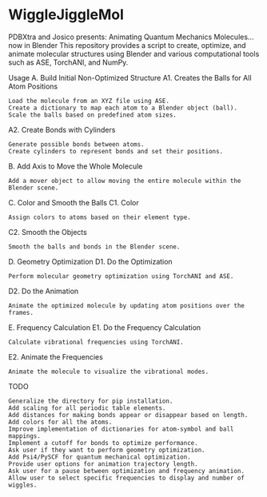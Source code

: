 # WiggleJiggleMol
PDBXtra and Josico presents: Animating Quantum Mechanics Molecules... now in Blender
This repository provides a script to create, optimize, and animate molecular structures using Blender and various computational tools such as ASE, TorchANI, and NumPy.

Usage
A. Build Initial Non-Optimized Structure
A1. Creates the Balls for All Atom Positions

    Load the molecule from an XYZ file using ASE.
    Create a dictionary to map each atom to a Blender object (ball).
    Scale the balls based on predefined atom sizes.

A2. Create Bonds with Cylinders

    Generate possible bonds between atoms.
    Create cylinders to represent bonds and set their positions.

B. Add Axis to Move the Whole Molecule

    Add a mover object to allow moving the entire molecule within the Blender scene.

C. Color and Smooth the Balls
C1. Color

    Assign colors to atoms based on their element type.

C2. Smooth the Objects

    Smooth the balls and bonds in the Blender scene.

D. Geometry Optimization
D1. Do the Optimization

    Perform molecular geometry optimization using TorchANI and ASE.

D2. Do the Animation

    Animate the optimized molecule by updating atom positions over the frames.

E. Frequency Calculation
E1. Do the Frequency Calculation

    Calculate vibrational frequencies using TorchANI.

E2. Animate the Frequencies

    Animate the molecule to visualize the vibrational modes.

TODO

    Generalize the directory for pip installation.
    Add scaling for all periodic table elements.
    Add distances for making bonds appear or disappear based on length.
    Add colors for all the atoms.
    Improve implementation of dictionaries for atom-symbol and ball mappings.
    Implement a cutoff for bonds to optimize performance.
    Ask user if they want to perform geometry optimization.
    Add Psi4/PySCF for quantum mechanical optimization.
    Provide user options for animation trajectory length.
    Ask user for a pause between optimization and frequency animation.
    Allow user to select specific frequencies to display and number of wiggles.
